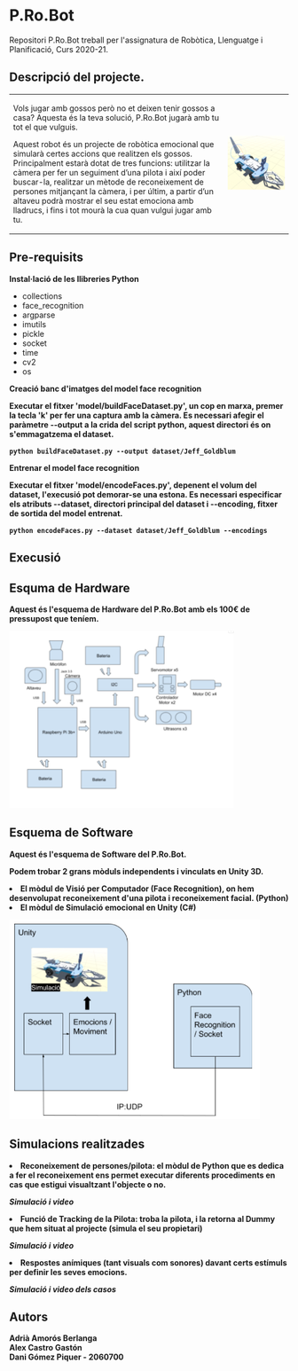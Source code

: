 # P.Ro.Bot
Repositori P.Ro.Bot treball per l'assignatura de Robòtica, Llenguatge i Planificació, Curs 2020-21.

## Descripció del projecte.
<table border="0"><tr><td>
<p>Vols jugar amb gossos però no et deixen tenir gossos a casa? Aquesta és la teva solució, P.Ro.Bot jugarà amb tu tot el que vulguis. 

<p>Aquest robot és un projecte de robòtica emocional que simularà certes accions que realitzen els gossos. Principalment estarà dotat de tres funcions: utilitzar la càmera per fer un seguiment d’una pilota i així poder buscar-la, realitzar un mètode de reconeixement de persones mitjançant la càmera, i per últim, a partir d’un altaveu podrà mostrar el seu estat emociona amb lladrucs, i fins i tot mourà la cua quan vulgui jugar amb tu.
  </td><td><img src="/IMG/P.Ro.Bot.png" alt="Imatge del P.Ro.Bot" title="Imatge del P.Ro.Bot." width="1024"></td></tr></table>

## Pre-requisits
<!--<a href="https://docs.unity3d.com/Packages/com.unity.scripting.python@4.0/manual/index.html">Python for Unity v.4.0 o superior</a>-->
<b>Instal·lació de les llibreries Python</b>

* collections
* face_recognition
* argparse
* imutils
* pickle
* socket
* time
* cv2
* os

<b> Creació banc d'imatges del model face recognition

Executar el fitxer 'model/buildFaceDataset.py', un cop en marxa, premer la tecla 'k' per fer una captura amb la càmera.
Es necessari afegir el paràmetre --output a la crida del script python, aquest directori és on s'emmagatzema el dataset.
```
python buildFaceDataset.py --output dataset/Jeff_Goldblum
```

<b> Entrenar el model face recognition

Executar el fitxer 'model/encodeFaces.py', depenent el volum del dataset, l'execusió pot demorar-se una estona.
Es necessari especificar els atributs --dataset, directori principal del dataset i --encoding, fitxer de sortida del model entrenat.
```
python encodeFaces.py --dataset dataset/Jeff_Goldblum --encodings 
```

## Execusió



## Esquma de Hardware
Aquest és l'esquema de Hardware del P.Ro.Bot amb els 100€ de pressupost que teníem.

![Esquema Hardware][]

[Esquema Hardware]: /IMG/EsqHW.png "Esquema Hardware"

## Esquema de Software
Aquest és l'esquema de Software del P.Ro.Bot.

Podem trobar 2 grans mòduls independents i vinculats en Unity 3D.

  <li>El mòdul de Visió per Computador (Face Recognition), on hem desenvolupat reconeixement d'una pilota i reconeixement facial. (Python)
  <li>El mòdul de Simulació emocional en Unity (C#)

![Esquema Software][]

[Esquema Software]: /IMG/EsqSW.png "Esquema Software"

## Simulacions realitzades
<li>Reconeixement de persones/pilota: el mòdul de Python que es dedica a fer el reconeixement ens permet executar diferents procediments en cas que estigui visualtzant l'objecte o no.
  
  ***Simulació i video***
  
<li>Funció de Tracking de la Pilota: troba la pilota, i la retorna al Dummy que hem situat al projecte (simula el seu propietari)
  
  ***Simulació i video***
 
<li> Respostes anímiques (tant visuals com sonores) davant certs estímuls per definir les seves emocions.
   
  ***Simulació i video dels casos***

## Autors
 Adrià Amorós Berlanga<br>
 Alex Castro Gastón<br>
 Dani Gómez Piquer - 2060700<br>
